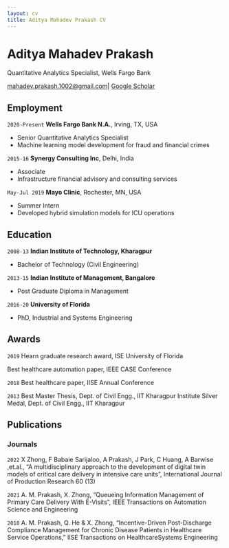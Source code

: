 ```yaml
---
layout: cv
title: Aditya Mahadev Prakash CV
---
```


# Aditya Mahadev Prakash
Quantitative Analytics Specialist, Wells Fargo Bank
<div id="webaddress">
<a href="mailto:mahadev.prakash.1002@gmail.com">mahadev.prakash.1002@gmail.com</a>|
<a href="https://scholar.google.com/citations?user=PpuVSqsAAAAJ&hl=en">Google Scholar</a> 
</div>

## Employment

`2020-Present`
__Wells Fargo Bank N.A.__, Irving, TX, USA
- Senior Quantitative Analytics Specialist
- Machine learning model development for fraud and financial crimes

`2015-16`
__Synergy Consulting Inc__, Delhi, India

- Associate
- Infrastructure financial advisory and consulting services

`May-Jul 2019`
__Mayo Clinic__, Rochester, MN, USA
- Summer Intern
- Developed hybrid simulation models for ICU operations

## Education

`2008-13`
__Indian Institute of Technology, Kharagpur__

- Bachelor of Technology (Civil Engineering)

`2013-15`
__Indian Institute of Management, Bangalore__

- Post Graduate Diploma in Management

`2016-20`
__University of Florida__

- PhD, Industrial and Systems Engineering



## Awards

`2019`
Hearn graduate research award, ISE University of Florida

Best healthcare automation paper, IEEE CASE Conference

`2018`
Best healthcare paper, IISE Annual Conference

`2013`
Best Master Thesis, Dept. of Civil Engg., IIT Kharagpur
Institute Silver Medal, Dept. of Civil Engg., IIT Kharagpur




## Publications

<!-- A list is also available [online](https://scholar.google.com/citations?user=PpuVSqsAAAAJ&hl=en) -->

### Journals

`2022`
X Zhong, F Babaie Sarijaloo, A Prakash, J Park, C Huang, A Barwise ,et.al.,  “A multidisciplinary approach to the development of digital twin models of critical care delivery in intensive care units”, International Journal of Production Research 60 (13)

`2021`
A.  M.  Prakash,  X.  Zhong,  “Queueing Information Management of Primary Care Delivery With E-Visits”, IEEE Transactions on Automation Science and Engineering 

`2018`
A.  M.  Prakash,  Q.  He  &  X.  Zhong,  “Incentive-Driven  Post-Discharge  Compliance  Management for  Chronic  Disease  Patients  in  Healthcare  Service  Operations,” IISE Transactions on HealthcareSystems Engineering



<!-- ### Footer

Last updated: January 2024 -->

